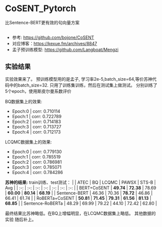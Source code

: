 # CoSENT_Pytorch

比Sentence-BERT更有效的句向量方案

## 
- 参考: https://github.com/bojone/CoSENT
- 对应博客：https://kexue.fm/archives/8847
- 孟子预训练模型: https://github.com/Langboat/Mengzi


## 实验结果
实验效果来了。 预训练模型用的是孟子, 学习率2e-5,batch_size=64,等价苏神代码中的batch_size=32. 只用了训练集训练，然后在测试集上做测试。 分别训练了5个epoch，使用斯皮尔曼系数评价

BQ数据集上的效果:
- Epoch:0 | corr: 0.710114
- Epoch:1 | corr: 0.722789
- Epoch:2 | corr: 0.714183
- Epoch:3 | corr: 0.713727
- Epoch:4 | corr: 0.712173

LCQMC数据集上的效果:
- Epoch:0 | corr: 0.779130
- Epoch:1 | corr: 0.785519
- Epoch:2 | corr: 0.786981
- Epoch:3 | corr: 0.785071
- Epoch:4 | corr: 0.784286

<b>苏神的结果:</b>
train训练、test测试：
| | ATEC | BQ | LCQMC | PAWSX | STS-B | Avg |
| :-: | :-: | :-: | :-: | :-: | :-: | :-: |
| BERT+CoSENT | **49.74** | **72.38** | 78.69 | **60.00** | **80.14** | **68.19** |
| Sentence-BERT | 46.36 | 70.36 | **78.72** | 46.86 | 66.41 | 61.74 |
| RoBERTa+CoSENT | **50.81** | **71.45** | **79.31** | **61.56** | **81.13** | **68.85** |
| Sentence-RoBERTa | 48.29 | 69.99 | 79.22 | 44.10 | 72.42 | 62.80 |

最终结果比苏神略低。在BQ上增幅明显，在LCQMC数据集上略低。 其他数据的实验  随后补上。

